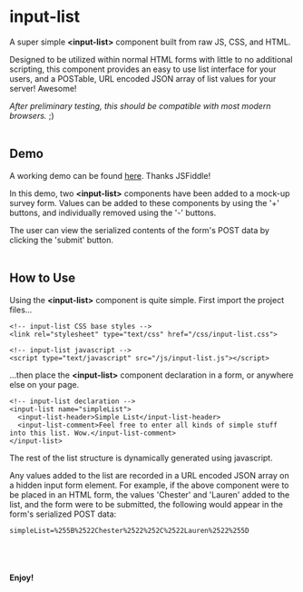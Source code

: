 <h1>input-list</h1>
A super simple <strong>&lt;input-list&gt;</strong> component built from raw JS, CSS, and HTML.

Designed to be utilized within normal HTML forms with little to no additional scripting, this component provides an easy to use list interface for your users, and a POSTable, URL encoded JSON array of list values for your server! Awesome!

<i>After preliminary testing, this should be compatible with most modern browsers.</i> ;)
<br>
<br>

<h2>Demo</h2>
A working demo can be found <a href='https://jsfiddle.net/0x29A/35ko84gd/'>here</a>. Thanks JSFiddle!

In this demo, two <strong>&lt;input-list&gt;</strong> components have been added to a mock-up survey form. Values can be added to these components by using the '+' buttons, and individually removed using the '-' buttons.

The user can view the serialized contents of the form's POST data by clicking the 'submit' button.
<br>
<br>

<h2>How to Use</h2>
Using the <strong>&lt;input-list&gt;</strong> component is quite simple. First import the project files...

```
<!-- input-list CSS base styles -->
<link rel="stylesheet" type="text/css" href="/css/input-list.css">

<!-- input-list javascript -->
<script type="text/javascript" src="/js/input-list.js"></script>
```

...then place the <strong>&lt;input-list&gt;</strong> component declaration in a form, or anywhere else on your page.

```
<!-- input-list declaration -->
<input-list name="simpleList">
  <input-list-header>Simple List</input-list-header>
  <input-list-comment>Feel free to enter all kinds of simple stuff into this list. Wow.</input-list-comment>
</input-list>
```

The rest of the list structure is dynamically generated using javascript.

Any values added to the list are recorded in a URL encoded JSON array on a hidden input form element. For example, if the above component were to be placed in an HTML form, the values 'Chester' and 'Lauren' added to the list, and the form were to be submitted, the following would appear in the form's serialized POST data:

```
simpleList=%255B%2522Chester%2522%252C%2522Lauren%2522%255D
```

<br>
<br>
<h4>Enjoy!</h4>

